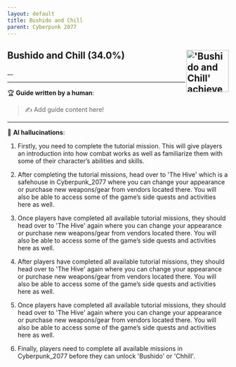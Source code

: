 ```yaml
---
layout: default
title: Bushido and Chill
parent: Cyberpunk 2077
---
```


## Bushido and Chill (34.0%) <img align="right" src="https://cdn.cloudflare.steamstatic.com/steamcommunity/public/images/apps/1091500/ddedbfc44a125a864027e504de48fde92751c7b1.jpg" alt="'Bushido and Chill' achievement icon" width="96" height="96">

__

---

:trophy: **Guide written by a human**:

> :writing_hand: Add guide content here!

---

:robot: **AI hallucinations**:

1. Firstly, you need to complete the tutorial mission. This will give players an introduction into how combat works as well as familiarize them with some of their character’s abilities and skills.

2. After completing the tutorial missions, head over to 'The Hive' which is a safehouse in Cyberpunk_2077 where you can change your appearance or purchase new weapons/gear from vendors located there. You will also be able to access some of the game’s side quests and activities here as well.

3. Once players have completed all available tutorial missions, they should head over to 'The Hive' again where you can change your appearance or purchase new weapons/gear from vendors located there. You will also be able to access some of the game’s side quests and activities here as well.

4. After players have completed all available tutorial missions, they should head over to 'The Hive' again where you can change your appearance or purchase new weapons/gear from vendors located there. You will also be able to access some of the game’s side quests and activities here as well.

5. Once players have completed all available tutorial missions, they should head over to 'The Hive' again where you can change your appearance or purchase new weapons/gear from vendors located there. You will also be able to access some of the game’s side quests and activities here as well.

6. Finally, players need to complete all available missions in Cyberpunk_2077 before they can unlock 'Bushido' or 'Chhill'.
